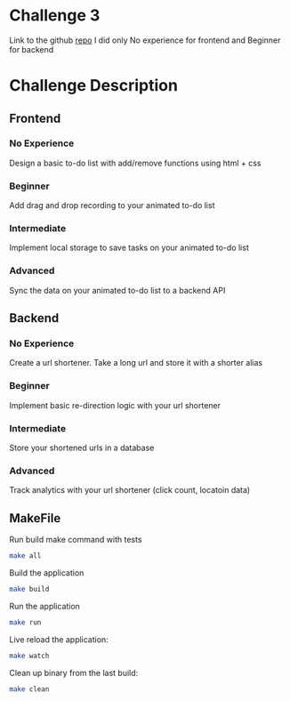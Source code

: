 # Challenge 3

Link to the github [repo](https://github.com/Subarctic2796/EduVos-Coding-Club)
I did only No experience for frontend and Beginner for backend

# Challenge Description
## Frontend
### No Experience
Design a basic to-do list with add/remove functions using html + css
### Beginner
Add drag and drop recording to your animated to-do list
### Intermediate
Implement local storage to save tasks on your animated to-do list
### Advanced
Sync the data on your animated to-do list to a backend API

## Backend
### No Experience
Create a url shortener. Take a long url and store it with a shorter alias
### Beginner
Implement basic re-direction logic with your url shortener
### Intermediate
Store your shortened urls in a database
### Advanced
Track analytics with your url shortener (click count, locatoin data)

## MakeFile

Run build make command with tests
```bash
make all
```

Build the application
```bash
make build
```

Run the application
```bash
make run
```

Live reload the application:
```bash
make watch
```

Clean up binary from the last build:
```bash
make clean
```
